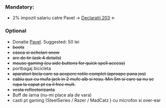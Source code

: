 
### Mandatory:
* 2% impozit salariu catre Pavel -> [Declaratii 203](https://github.com/xdanx/wishlist/tree/master/230) <-

### Optional
* Donatie [Pavel](http://www.asociatiapavel.ro/). Suggested: 50 lei
* ~~boots~~
* ~~casca si ochelari snow~~
* ~~arc de tir (ask 4 details)~~
* ~~mouse gaming (cu side buttons for quick spell access)~~
* portbagaj bicicleta
* ~~aparatori bicla care sa acopere rotile complet (aproape pana jos)~~
* ~~cablu aux cu mufa jack in 2 mufe alb si rosu. Min 5m si care sa nu se rupa la capat pt ca il frec mult.~~
* ~~vesta reflectorizanta~~
* Buff de iarna (nu-mi place ala de vara)
* casti pt gaming (SteelSeries / Razer / MadCatz ) cu microfon si over-ear
